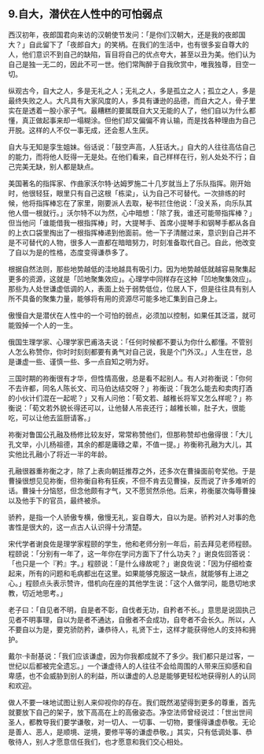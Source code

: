 ## 9.自大，潜伏在人性中的可怕弱点
西汉初年，夜郎国君向来访的汉朝使节发问：「是你们汉朝大，还是我的夜郎国大？」自此留下了「夜郎自大」的笑柄。在我们的生活中，也有很多妄自尊大的人，他们意识不到自己的缺陷，盲目将自己的优点夸大，甚至以丑为美。他们认为自己是独一无二的，因此不可一世。他们常陶醉于自我欣赏中，唯我独尊，目空一切。


纵观古今，自大之人，多是无礼之人；无礼之人，多是孤立之人；孤立之人，多是最终失败之人。大凡具有大家风度的人，多具有谦逊的品德，而自大之人，骨子里实在是透着一股小家子气。最糟糕的要属既自大又无能的人了，他们自以为什么都懂，真正做起事来却一塌糊涂。但他们却又偏偏不肯认输，而是找各种理由为自己开脱。这样的人不仅一事无成，还会惹人生厌。


自大与无知是孪生姐妹。俗话说：「鼓空声高，人狂话大。」自大的人往往高估自己的能力，而将他人贬得一无是处。在他们看来，自己样样在行，别人处处不行；自己完美无缺，别人都是缺点。


美国著名的指挥家、作曲家沃尔特·达姆罗施二十几岁就当上了乐队指挥。刚开始时，他很轻狂，眼里只有自己这根「栋梁」，认为自己不可替代。一次排练的时候，他将指挥棒忘在了家里，刚要派人去取，秘书拦住他说：「没关系，向乐队其他人借一根就行。」沃尔特不以为然，心中暗想：「除了我，谁还可能带指挥棒？」但当他问「谁能借我一根指挥棒」时，大提琴手、首席小提琴手和钢琴手都从各自的上衣口袋里掏出了一根指挥棒递到他面前。他一下子清醒过来，意识到自己并不是不可替代的人物，很多人一直都在暗暗努力，时刻准备取代自己。自此，他改变了自以为是的性格，态度变得谦恭多了。


根据自然法则，那些地势越低的洼地越具有吸引力。因为地势越低就越容易聚集起更多的资源，这就是「凹地聚集效应」。心理学中同样存在这种「凹地聚集效应」。那些为人处世谦虚低调的人，表面上处于弱势低位，位居人下，但是往往具有别人所不具备的聚集力量，能够将有用的资源尽可能多地汇集到自己身上。


傲慢自大是潜伏在人性中的一个可怕的弱点，必须加以控制，如果任其泛滥，就可能毁掉一个人的一生。


俄国生理学家、心理学家巴甫洛夫说：「任何时候都不要认为你什么都懂。不管别人怎么称赞你，你时时刻刻都要有勇气对自己说，我是个门外汉。」人生在世，总是谦虚一些、谨慎一些、多一点自知之明为好。


三国时期的祢衡很有才华，但性情高傲，总是看不起别人。有人对祢衡说：「你何不去许都，同名人陈长文、司马伯达结交呀？」祢衡说：「我怎么能去和卖肉打酒的小伙计们混在一起呢？」又有人问他：「荀文若、越稚长将军又怎么样呢？」祢衡说：「荀文若外貌长得还可以，让他替人吊丧还行；越稚长嘛，肚子大，很能吃，可以让他去监厨请客。」


祢衡对鲁国公孔融及杨修比较友好，常常称赞他们，但那称赞却也傲得很：「大儿孔文举，小儿杨祖德，其余的都是庸碌之辈，不值一提。」祢衡称孔融为大儿，其实他比孔融小了将近一半的年龄。


孔融很器重祢衡之才，除了上表向朝廷推荐之外，还多次在曹操面前夸奖他。于是曹操很想见见祢衡，但祢衡自称有狂疾，不但不肯去见曹操，反而说了许多难听的话。曹操十分恼怒，但念他颇有才气，又不愿贸然杀他。后来，祢衡屡次侮辱曹操以及他手下的官员，最终被杀。


骄矜，是指一个人骄傲专横，傲慢无礼，妄自尊大，自以为是。骄矜对人对事的危害性是很大的，这一点古人认识得十分清楚。


宋代学者谢良佐是理学家程颐的学生，他和老师分别一年后，前去拜见老师程颐。程颐说：「分别有一年了，这一年你在学问方面下了什么功夫？」谢良佐回答说：「也只是一个『矜』字。」程颐说：「是什么缘故呢？」谢良佐说：「因为仔细检查起来，所有的问题和毛病都出在这里。如果能够克服这一缺点，就能够有上进之心。」程颐点头表示赞许，借机向在座的其他学生说：「这个人做学问，能恳切地求教，切近地思考。」


老子曰：「自见者不明，自是者不彰，自伐者无功，自矜者不长。」意思是说固执己见者不明事理，自以为是者不通达，自傲者不会成功，自夸者不会长久。所以，人不要自以为是，要克骄防矜，谦恭待人，礼贤下士，这样才能获得他人的支持和拥护。


戴尔·卡耐基说：「我们应该谦虚，因为你我都成就不了多少。我们都只是过客，一世纪以后都被完全遗忘。」一个谦虚待人的人往往不会给周围的人带来压抑感和自卑感，也不会威胁到别人的利益，所以谦虚的人总是能够更轻松地获得别人的认同和欢迎。


做人不要一味地试图让别人来仰视你的存在。我们既然渴望得到更多的尊重，首先就要放下自己的架子，放下高高在上的高傲姿态。净空法师曾经说过：「世出世间圣人，都教导我们要学谦敬，对一切人、一切事、一切物，要懂得谦虚恭敬。无论是善人、恶人，是顺境、逆境，要修平等的谦虚恭敬。」其实，只有低调处事、恭敬待人，别人才愿意信任我们，也才愿意和我们交心相处。

